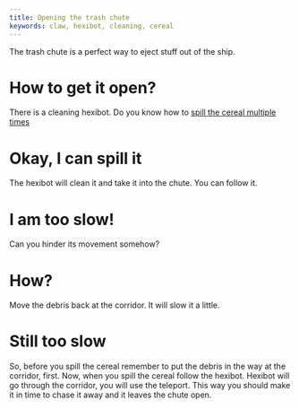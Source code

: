 ```yaml
---
title: Opening the trash chute
keywords: claw, hexibot, cleaning, cereal
---
```


The trash chute is a perfect way to eject stuff out of the ship.

# How to get it open?
There is a cleaning hexibot.
Do you know how to [spill the cereal multiple times](060-cereal/spilling.md)

# Okay, I can spill it
The hexibot will clean it and take it into the chute. You can follow it.

# I am too slow!
Can you hinder its movement somehow?

# How?
Move the debris back at the corridor. It will slow it a little.

# Still too slow
So, before you spill the cereal remember to put the debris in the way at the corridor, first.
Now, when you spill the cereal follow the hexibot. Hexibot will go through the corridor, you will use the teleport.
This way you should make it in time to chase it away and it leaves the chute open. 
